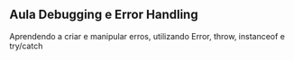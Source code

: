 ## Aula Debugging e Error Handling

Aprendendo a criar e manipular erros, utilizando Error, throw, instanceof e try/catch
